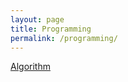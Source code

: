 ```yaml
---
layout: page
title: Programming
permalink: /programming/
---
```

[Algorithm](http://aejijeon.github.io/programming/algorithm)
